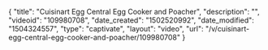 {
    "title": "Cuisinart Egg Central Egg Cooker and Poacher",
    "description": "",
    "videoid": "109980708",
    "date_created": "1502520992",
    "date_modified": "1504324557",
    "type": "captivate",
    "layout": "video",
    "url": "\/v\/cuisinart-egg-central-egg-cooker-and-poacher\/109980708"
}